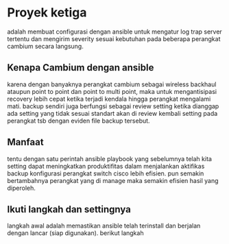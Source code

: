 # Proyek ketiga
adalah membuat configurasi dengan ansible untuk mengatur log trap server tertentu dan mengirim severity sesuai kebutuhan pada beberapa perangkat cambium secara langsung. <br>

## Kenapa Cambium dengan ansible
karena dengan banyaknya perangkat cambium sebagai wireless backhaul ataupun point to point dan point to multi point, maka untuk mengantisipasi recovery lebih cepat ketika terjadi kendala hingga perangkat mengalami mati. backup sendiri juga berfungsi sebagai review setting ketika dianggap ada setting yang tidak sesuai standart akan di review kembali setting pada perangkat tsb dengan eviden file backup tersebut.

## Manfaat
tentu dengan satu perintah ansible playbook yang sebelumnya telah kita setting dapat meningkatkan produktifitas dalam menjalankan aktifikas backup konfigurasi perangkat switch cisco lebih efisien. pun semakin bertambahnya perangkat yang di manage maka semakin efisien hasil yang diperoleh.

## Ikuti langkah dan settingnya
langkah awal adalah memastikan ansible telah terinstall dan berjalan dengan lancar (siap digunakan). berikut langkah
